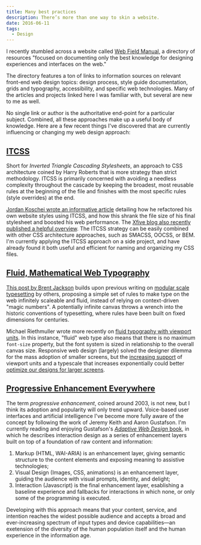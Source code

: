 ```yaml
---
title: Many best practices
description: There’s more than one way to skin a website.
date: 2016-06-11
tags:
  - Design
---
```


I recently stumbled across a website called [Web Field Manual](http://webfieldmanual.com/), a directory of resources "focused on documenting only the best knowledge for designing experiences and interfaces on the web."

The directory features a ton of links to information sources on relevant front-end web design topics: design process, style guide documentation, grids and typography, accessibility, and specific web technologies. Many of the articles and projects linked here I was familiar with, but several are new to me as well. 

No single link or author is the authoritative end-point for a particular subject. Combined, all these approaches make up a useful body of knowledge. Here are a few recent things I've discovered that are currently influencing or changing my web design approach:

## [ITCSS](http://itcss.io)
Short for *Inverted Triangle Cascading Stylesheets*, an approach to CSS architecture coined by Harry Roberts that is more strategy than strict methodology. ITCSS is primarily concerned with avoiding a needless complexity throughout the cascade by keeping the broadest, most reusable rules at the beginning of the file and finishes with the most specific rules (style overrides) at the end. 

[Jordan Koschei wrote an informative article](https://medium.com/@jordankoschei/how-i-shrank-my-css-by-84kb-by-refactoring-with-itcss-2e8dafee123a#.es1uf4lio) detailing how he refactored his own website styles using ITCSS, and how this shrank the file size of his final stylesheet and boosted his web performance. The [Xfive blog also recently published a helpful overview](https://www.xfive.co/blog/itcss-scalable-maintainable-css-architecture/). The ITCSS strategy can be easily combined with other CSS architecture approaches, such as SMACSS, OOCSS, or BEM. I'm currently applying the ITCSS approach on a side project, and have already found it both useful and efficient for naming and organizing my CSS files.

## [Fluid, Mathematical Web Typography](https://jxnblk.com/blog/mathematical-web-typography/)
[This post by Brent Jackson](https://jxnblk.com/blog/mathematical-web-typography/) builds upon previous writing on [modular scale typesetting](http://typecast.com/blog/a-more-modern-scale-for-web-typography) by others, proposing a simple set of rules to make type on the web infinitely scaleable and fluid, instead of relying on context-driven "magic numbers". A potentially infinite canvas throws a wrench into the historic conventions of typesetting, where rules have been built on fixed dimensions for centuries. 

Michael Riethmuller wrote more recently on [fluid typography with viewport units](https://www.smashingmagazine.com/2016/05/fluid-typography/). In this instance, "fluid" web type also means that there is no maximum <code>font-size</code> property, but the font system is sized in relationship to the overall canvas size. Responsive web design (largely) solved the designer dilemma for the mass adoption of smaller screens, but the [increasing support](http://caniuse.com/#feat=viewport-units) of viewport units and a typescale that increases exponentially could better [optimize our designs for larger screens](https://css-tricks.com/optimizing-large-scale-displays/).


## [Progressive Enhancement Everywhere](https://www.nngroup.com/articles/enhancement/)
The term *progressive enhancement*, coined around 2003, is not new, but I think its adoption and popularity will only trend upward. Voice-based user interfaces and artificial intelligence  I've become more fully aware of the concept by following the work of Jeremy Keith and Aaron Gustafson. I'm currently reading and enjoying Gustafson's [*Adaptive Web Design* book](http://adaptivewebdesign.info/), in which he describes interaction design as a series of enhancement layers built on top of a foundation of raw content and information: 

1. Markup (HTML, WAI-ARIA) is an enhancement layer, giving semantic structure to the content elements and exposing meaning to assistive technologies; 
2. Visual Design (Images, CSS, animations) is an enhancement layer, guiding the audience with visual prompts, identity, and delight; 
3. Interaction (Javascript) is the final enhancement layer, esablishing a baseline experience and fallbacks for interactions in which none, or only some of the programming is executed. 

Developing with this approach means that your content, service, and intention reaches the widest possible audience and accepts a broad and ever-increasing spectrum of input types and device capabilities&mdash;an exetension of the diversity of the human population itself and the human experience in the information age.